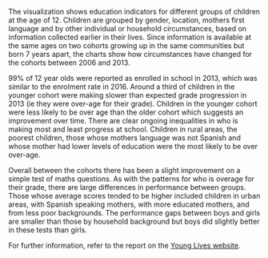 The visualization shows education indicators for different groups of children at the age of 12. Children are grouped by gender, location, mothers first language and by other individual or household circumstances, based on information collected earlier in their lives. Since information is available at the same ages on two cohorts growing up in the same communities but born 7 years apart, the charts show how circumstances have changed for the cohorts between 2006 and 2013.


99% of 12 year olds were reported as enrolled in school in 2013, which was similar to the enrolment rate in 2016. Around a third of children in the younger cohort were making slower than expected grade progression in 2013 (ie they were over-age for their grade). Children in the younger cohort were less likely to be over age than the older cohort which suggests an improvement over time. There are clear ongoing inequalities in who is making most and least progress at school. Children in rural areas, the poorest children, those whose mothers language was not Spanish and whose mother had lower levels of education were the most likely to be over over-age. 


Overall between the cohorts there has been a slight improvement on a simple test of maths questions. As with the patterns for who is overage for their grade, there are large differences in performance between groups. Those whose average scores tended to be higher included children in urban areas, with Spanish speaking mothers, with more educated mothers, and from less poor backgrounds. The performance gaps between boys and girls are smaller than those by household background but boys did slightly better in these tests than girls.


For further information, refer to the report on the <a href="http://younglives.org.uk/node/7189" target="_blank" rel="noopener">Young Lives website</a>.
